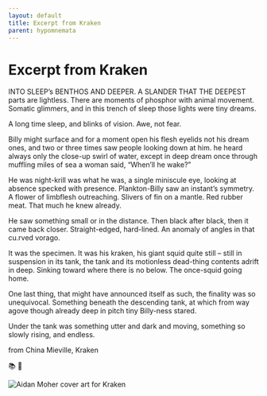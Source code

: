 ```yaml
---
layout: default
title: Excerpt from Kraken
parent: hypomnemata
---
```

# Excerpt from Kraken

INTO SLEEP’s BENTHOS AND DEEPER. A SLANDER THAT THE DEEPEST parts are lightless. There are moments of phosphor with animal movement. Somatic glimmers, and in this trench of sleep those lights were tiny dreams.

A long time sleep, and blinks of vision. Awe, not fear.

Billy might surface and for a moment open his flesh eyelids not his dream ones, and two or three times saw people looking down at him. he heard always only the close-up swirl of water, except in deep dream once through muffling miles of sea a woman said, “When’ll he wake?”

He was night-krill was what he was, a single miniscule eye, looking at absence specked with presence. Plankton-Billy saw an instant’s symmetry. A flower of limbflesh outreaching. Slivers of fin on a mantle. Red rubber meat. That much he knew already.

He saw something small or in the distance. Then black after black, then it came back closer. Straight-edged, hard-lined. An anomaly of angles in that cu.rved vorago.

It was the specimen. It was his kraken, his giant squid quite still – still in suspension in its tank, the tank and its motionless dead-thing contents adrift in deep. Sinking toward where there is no below. The once-squid going home.

One last thing, that might have announced itself as such, the finality was so unequivocal. Something beneath the descending tank, at which from way agove though already deep in pitch tiny Billy-ness stared.

Under the tank was something utter and dark and moving, something so slowly rising, and endless.

from China Mieville, Kraken

📚 💬

![Aidan Moher cover art for Kraken](https://aidanmoher.com/blog/wp-content/uploads/2010/07/kraken-by-china-mieville.jpeg)


